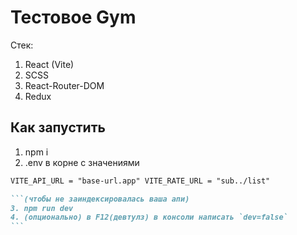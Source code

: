 # Тестовое Gym

Стек:

1. React (Vite)
2. SCSS
3. React-Router-DOM
4. Redux

## Как запустить

1. npm i
2. .env в корне с значениями

````md
VITE_API_URL = "base-url.app" VITE_RATE_URL = "sub../list"

```(чтобы не заиндексировалась ваша апи)
3. npm run dev
4. (опционально) в F12(девтулз) в консоли написать `dev=false`
```
````
